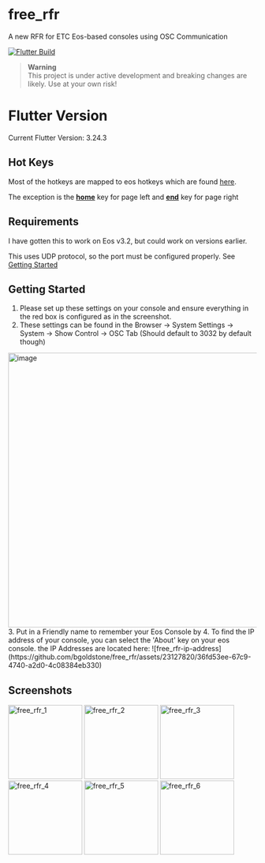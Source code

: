 # free_rfr

A new RFR for ETC Eos-based consoles using OSC Communication

[![Flutter Build](https://github.com/bgoldstone/free_rfr/actions/workflows/flutter_build.yml/badge.svg?branch=main)](https://github.com/bgoldstone/free_rfr/actions/workflows/flutter_build.yml)

> **Warning**  
> This project is under active development and breaking changes are likely. Use at your own risk!
# Flutter Version
Current Flutter Version: 3.24.3

## Hot Keys
Most of the hotkeys are mapped to eos hotkeys which are found [here](https://www.etcconnect.com/webdocs/Controls/EosFamilyOnlineHelp/en-us/Content/03_System_Basics/Keyboard_Shortcuts.htm).

The exception is the <ins>**home**</ins> key for page left and <ins>**end**</ins> key for page right

## Requirements
I have gotten this to work on Eos v3.2, but could work on versions earlier. 

This uses UDP protocol, so the port must be configured properly. See [Getting Started](#getting-started)

## Getting Started
1. Please set up these settings on your console and ensure everything in the red box is configured as in the screenshot.
2. These settings can be found in the Browser -> System Settings -> System -> Show Control -> OSC Tab (Should default to 3032 by default though)
<img width="1472" height="556" alt="image" src="https://github.com/user-attachments/assets/955dad94-2bf4-4b46-bf06-e50866445910" />
3. Put in a Friendly name to remember your Eos Console by
4. To find the IP address of your console, you can select the 'About' key on your eos console. the IP Addresses are located here:
![free_rfr-ip-address](https://github.com/bgoldstone/free_rfr/assets/23127820/36fd53ee-67c9-4740-a2d0-4c08384eb330)

## Screenshots
<img src="https://github.com/bgoldstone/free_rfr/assets/23127820/63fdc059-54ce-4481-b2ad-62aa6ede3edb" alt="free_rfr_1" width=150/>
<img src="https://github.com/bgoldstone/free_rfr/assets/23127820/92c6b8e9-7101-4aee-b4b8-083855689b17" alt="free_rfr_2" width=150/>
<img src="https://github.com/bgoldstone/free_rfr/assets/23127820/5b0c235d-ee3a-4404-82b6-f66a6d0668a5" alt="free_rfr_3" width=150/>
<img src="https://github.com/bgoldstone/free_rfr/assets/23127820/aca7f33f-9639-448a-9fc0-5cb5732bc697" alt="free_rfr_4" width=150/>
<img src="https://github.com/bgoldstone/free_rfr/assets/23127820/1b865f12-ba8f-4083-b6a4-80bb3b9d6b80" alt="free_rfr_5" width=150/>
<img src="https://github.com/bgoldstone/free_rfr/assets/23127820/2fadac4d-a748-49d1-a430-908479da23df" alt="free_rfr_6" width=150/>

